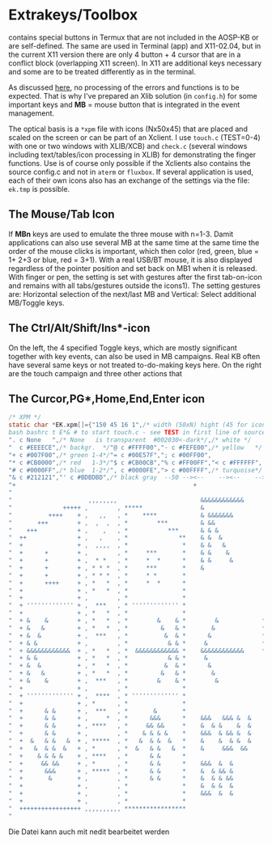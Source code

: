 # Extrakeys/Toolbox
contains special buttons in Termux that are not included in the AOSP-KB or are self-defined. The same are used in Terminal (app) and X11-02.04, but in the current X11 version there are only 4 button + 4 cursor that are in a conflict block (overlapping X11 screen).
In X11 are additional keys necessary and some are to be treated differently as in the terminal.

As discussed [here](https://github.com/termux/termux-x11/discussions/46#discussioncomment-3279888), no processing of the errors and functions is to be expected. That is why I've prepared an Xlib solution (in `config.h`) for some important keys and **MB** = mouse button that is integrated in the event management.

The optical basis is a `*xpm` file with icons (Nx50x45) that are placed and scaled on the screen or can be part of an Xclient. I use `touch.c` (TEST=0-4) with one or two windows with XLIB/XCB) and `check.c` (several windows including text/tables/icon processing in XLIB) for demonstrating the finger functions.
Use is of course only possible if the Xclients also contains the source config.c and not in `aterm` or `fluxbox`. If several application is used, each of their own icons also has an exchange of the settings via the file: `ek.tmp` is possible.
## The Mouse/Tab Icon

If **MBn** keys are used to emulate the three mouse with n=1-3. Damit applications can also use several MB at the same time at the same time the order of the mouse clicks is important, which then color (red, green, blue = 1+ 2+3 or blue, red = 3+1). With a real USB/BT mouse, it is also displayed regardless of the pointer position and set back on MB1 when it is released. With finger or pen, the setting is set with gestures after the first tab-on-icon and remains with all tabs/gestures outside the icons1). The setting gestures are: Horizontal selection of the next/last MB and Vertical: Select additional MB/Toggle keys.
## The Ctrl/Alt/Shift/Ins*-icon

On the left, the 4 specified Toggle keys, which are mostly significant together with key events, can also be used in MB campaigns. Real KB often have several same keys or not treated to-do-making keys here.
On the right are the touch campaign and three other actions that
## The Curcor,PG*,Home,End,Enter icon
``` c
/* XPM */
static char *EK.xpm[]={"150 45 16 1",/* width (50xN) hight (45 for icons) color (16x1)
bash bashrc t E*& # to start touch.c - see TEST in first line of source of N=3 icons */
". c None   ",/* None   is transparent  #002030<-dark*/,/* white */
"  c #EEEECE",/* backgr.  */"@ c #FFFF00","- c #FEFE00",/* yellow   */
"+ c #007F00",/* green 1-4*/"= c #00E57F","; c #00FF00",
"* c #CB0000",/* red   1-3*/"$ c #CB00CB","% c #FF00FF","< c #FFFFFF",
"# c #0000FF",/* blue  1-2*/", c #0000FE","> c #00FFFF",/* turquoise*/
"& c #212121","' c #BDBDBD",/* black gray  --50 --><--    --><--    --><--    --><--    --><-- 100--><--    --><--    --><--    --><--    --><-- 150-->*/
"+                                                 +                                                 +                        +                        ",
"                                                                                                    ''''''''''''''''''''''''''                        ",
"                     ,,,,,,,,                       &&&&&&&&&&&&           &          &&&&&   &&&&& ''####'####'#####''##'''''       &           &    ",
"              +++++ ,        , *****                &                     &&&         &&&&&& &&&&&& '#####'####'######'##'''''      &             &   ",
"          ++++    + ,   ,,   , *    ****            & &&&&&&&            & & &        &&  && &&     '##'''''##''##''##'##'''''     &&&&&&&&&&&&&&&&&  ",
"       +++        + ,  ,  ,  , *        ***         & &&                &  &  &       &&&&&  && &&& '##'''''##''#####''##'''''    &&               && ",
"    +++           + ,    ,   , *           ***      & & &              &   &   &      &&     &&  && '##'''''##''##'##''##'''''     &&&&&&&&&&&&&&&&&  ",
"  ++              + ,   ,    , *              **    & &  &                 &          &&     &&&&&& '#####''##''##''##'####'''      &             &   ",
"  +               + ,  ,,,,  , *               *    & &   &                &          &&      &&&&& ''####''##''##''##'####'''       &           &    ",
"  +      +        + ,        , *     ***       *    & &    &               &                        ''''''''''''''''''''''''''                        ",
"  +      +        + ,  * *   , *     *  *      *    & &     &              &          &&  && &&&&&  ''''''''''''''''''''''''''                        ",
"  +      +        + , * * *  , *     ***       *    &                      &          &&  && &&&&&& ''''''''''''''''''''''''''                        ",
"  +      +        + , * * *  , *     * *       *                           &          &&  && &&  && ''''''''''''''''''''''''''                        ",
"  +      ++++     + , *   *  , *     *  *      *                                      &&  && &&&&&  ''####''##''####''''''''''    #####  #####  ##### ",
"  +               + , *   *  , *               *                                      &&  && &&     '######'##''####''''''''''    ##### ###### ###### ",
"  +               + ,        , *               *                                      &&&&&& &&     '##''##'##'''##'''''''''''    ##     ##    ##     ",
"  + ''''''''''''' + ,  ***   , * ''''''''''''' *                                       &&&&  &&     '######'##'''##'''''''''''    ###     ##   ##     ",
"  +               + , *   *  , *               *                                                    '##''##'##'''##'''''''''''    ##       ##  ##     ",
"  + &    &        + , *   *  , *        &    & *        &            **  *** *** &            &     '##''##'####'##'''''''''''    ##### ###### ###### ",
"  + &   &         + , *   *  , *         &   & *       &             * * *    *  &             &    '##''##'####'##'''''''''''    ##### #####   ##### ",
"  + &  &          + ,  ***   , *          &  & *      &              **  ***  *  &              &   ''''''''''''''''''''''''''                        ",
"  + & &           + ,        , *           & & *     &               * * *    *  &               &  ''''''''''''''''''''''''''                        ",
"  + &&&&&&&&&&&&  + , *   *  , *  &&&&&&&&&&&& *    &&&&&&&&&&&&     * * ***  *  &     &&&&&&&&&&&& ''''''''''''''''''''''''''                        ",
"  + & &           + , *   *  , *           & & *     &                  &        &               &  ''''''''''''''''''''''''''                        ",
"  + &  &          + , *   *  , *          &  & *      &                &         &              &   ''''''''''''''''''''''''''                        ",
"  + &   &         + , *   *  , *         &   & *       &              &&&&&&&&&&&&             &    ''#####'##'##'##'####'####    #####   ##### ##### ",
"  + &    &        + ,  ***   , *        &    & *        &              &                      &     '######'##'##'##'####'####    ###### ###### ######",
"  +               + ,        , *               *                        &                           ''##''''##'##'##'##''''##'    ##  ##  ##    ##  ##",
"  + ''''''''''''' + ,  ****  , * ''''''''''''' *                                                    '''##'''#####'##'###'''##'    #####    ##   ##### ",
"  +               + , *      , *               *                                                    ''''##''##'##'##'###'''##'    ##  ##    ##  ##    ",
"  +      & &      + ,  ***   , *       &       *                                                    '######'##'##'##'##''''##'    ###### ###### ##    ",
"  +      & &      + ,     *  , *      &&&      *    &&&   &&& &  &                                  '#####''##'##'##'##''''##'    #####  #####  ##    ",
"  +      & &      + , ****   , *     && &&     *    &  & &    &  &         &                      & ''''''''''''''''''''''''''                        ",
"  +      & &      + ,        , *    & & & &    *    &&&  & && &  &         &                      & ''''''''''''''''''''''''''                        ",
"  +  &   & &   &  + , *****  , *   &  & &  &   *    &    &  & &  &         &              &     & & ''''''''''''''''''''''''''                        ",
"  +   &  & &  &   + , *      , *  &   & &   &  *    &     &&&  &&          &               &    & & ''''''''''''''''''''''''''                        ",
"  +    & & & &    + , ****   , *      & &      *                           &                &   & & '##'##''##''#####'''''''''    #####  ###### ##    ",
"  +     && &&     + , *      , *      & &      *    &&&  &  &              &                 &  & & '##'##''##'######'''''''''    ###### ###### ##    ",
"  +      &&&      + , *****  , *      & &      *    &  & && &          &   &   &              & & & '##'###'##''##''''''''''''    ##  ## ##     ##    ",
"  +       &       + ,        , *      & &      *    &  & & &&           &  &  &                && & '##'######'''##'''''''''''    ##  ## ####   ##    ",
"  +               + ,        , *               *    &  & &  &            & & &            &&&&&&& & '##'##'###''''##''''''''''    ##  ## ##     ##    ",
"  +               + ,        , *               *    &&&  &  &             &&&                     & '##'##''##'######'''''''''    ###### ###### ######",
"  +               + ,        , *               *                           &            &&&&&&&&&&& '##'##''##'#####''''''''''    #####  ###### ######",
"  +++++++++++++++++ ,,,,,,,,,, *****************                                                                                                      ",
"                                                                                                                                                      "}
```
Die Datei kann auch mit nedit bearbeitet werden
